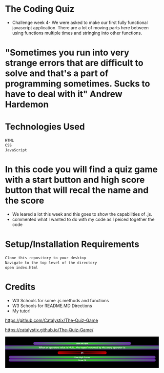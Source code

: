 
# The Coding Quiz

* Challenge week 4- We were asked to make our first fully functional javascript application. 
There are a lot of moving parts here between using functions multiple times and stringing into other functions.  


# "Sometimes you run into very strange errors that are difficult to solve and that's a part of programming sometimes. Sucks to have to deal with it" Andrew Hardemon


# Technologies Used
    HTML
    CSS
    JavaScript

# In this code you will find a quiz game with a start button and high score button that will recal the name and the score
 * We leared a lot this week and this goes to show the capabilities of .js.
 * commented what I wanted to do with my code as I peiced together the code

# Setup/Installation Requirements
    Clone this repository to your desktop
    Navigate to the top level of the directory
    open index.html

# Credits
 * W3 Schools for some .js methods and functions
 * W3 Schools for README.MD Directions
 * My tutor!


https://github.com/Catalystix/The-Quiz-Game

https://catalystix.github.io/The-Quiz-Game/

![Alt text](./assets/quiz%20SC.PNG)